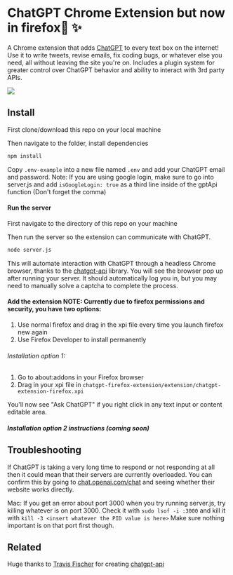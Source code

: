 # ChatGPT Chrome Extension but now in firefox🤖 ✨

A Chrome extension that adds [ChatGPT](https://chat.openai.com) to every text box on the internet! Use it to write tweets, revise emails, fix coding bugs, or whatever else you need, all without leaving the site you're on. Includes a plugin system for greater control over ChatGPT behavior and ability to interact with 3rd party APIs.

![](https://i.imgur.com/CPMOyG7.gif)

## Install
First clone/download this repo on your local machine

Then navigate to the folder, install dependencies

```bash
npm install
```

Copy `.env-example` into a new file named `.env` and add your ChatGPT email and password.
Note: If you are using google login, make sure to go into server.js and add `isGoogleLogin: true` as a third line inside of the gptApi function (Don't forget the comma)

#### Run the server

First navigate to the directory of this repo on your machine


Then run the server so the extension can communicate with ChatGPT.
```bash
node server.js
```

This will automate interaction with ChatGPT through a headless Chrome browser, thanks to the [chatgpt-api](https://github.com/transitive-bullshit/chatgpt-api) library. You will see the browser pop up after running your server. It should automatically log you in, but you may need to manually solve a captcha to complete the process.

#### Add the extension NOTE: Currently due to firefox permissions and security, you have two options:
1. Use normal firefox and drag in the xpi file every time you launch firefox new again
2. Use Firefox Developer to install permanently

###### Installation option 1:

1. Go to about:addons in your Firefox browser
4. Drag in your xpi file in `chatgpt-firefox-extension/extension/chatgpt-extension-firefox.xpi` 

You'll now see "Ask ChatGPT" if you right click in any text input or content editable area.

##### Installation option 2 instructions (coming soon)

## Troubleshooting

If ChatGPT is taking a very long time to respond or not responding at all then it could mean that their servers are currently overloaded. You can confirm this by going to [chat.openai.com/chat](https://chat.openai.com/chat) and seeing whether their website works directly.

Mac: If you get an error about port 3000 when you try running server.js, try killing whatever is on port 3000. Check it with `sudo lsof -i :3000` and kill it with `kill -3 <insert whatever the PID value is here>` Make sure nothing important is on that port first though.

## Related

Huge thanks to <a href="https://twitter.com/transitive_bs">Travis Fischer</a> for creating [chatgpt-api](https://github.com/transitive-bullshit/chatgpt-api)
